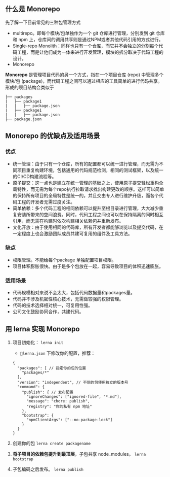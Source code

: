 ## 什么是 Monorepo 



先了解一下目前常见的三种包管理方式

- multirepo。即每个模块/包单独作为一个 git 仓库进行管理，分别发到 git 仓库和 npm 上，仓库间的调用共享则是通过NPM或者其他代码引用的方式进行。
- Single-repo Monolith：同样也只有一个仓库，而它并不会独立的分割每个代码工程，而是让他们成为一体来进行开发管理，模块的拆分取决于代码工程的设计。
- Monorepo



**Monorepo** 是管理项目代码的另一个方式，指在一个项目仓库 (repo) 中管理多个模块/包 (package)，而代码工程之间可以通过相应的工具简单的进行代码共享。形成的项目结构会类似于

```
├── packages
|   ├── package1
|   |   ├── package.json
|   ├── package1
|   |   ├── package.json
├── package.json
```



## Monorepo 的优缺点及适用场景

### 

### 优点

- 统一管理：由于只有一个仓库，所有的配置都可以统一进行管理，而无需为不同项目重复构建环境，包括通用的代码规范检测，相同的测试框架，以及统一的CI/CD构建流程等。
- 原子提交：这一点也是建立在统一管理的基础之上，使用原子提交轻松重构全局特性，而无需为每个repo执行拉取请求找出构建更改的顺序。这样可以简单的保持所有项目的全局特性是统一的，并且交由专人进行维护升级，而各个代码工程的开发者无需过度关注。
- 简单依赖：多个代码工程的相同依赖可以提升至根目录进行管理，大大减少重复安装所带来的空间浪费。同时，代码工程之间也可以在保持隔离的同时相互引用，而无需在构建时依次构建相关依赖包并重新发布。
- 文化开放：由于使用相同的代码库，所有开发者都能够浏览以及提交代码，在一定程度上也会激励团队成员共建可复用的组件及工具方法。





### 缺点

- 权限管理。不能给每个package 单独配置项目权限。
- 项目体积膨胀很快。由于是多个包放在一起，容易导致项目的体积迅速膨胀。





### 适用场景

- 代码规模相对来说不会太大，包括代码数据量和packages量。
- 代码并不涉及机密性核心技术，无需做较强的权限管理。
- 代码的技术选择相对统一，可复用性强。
- 公司文化鼓励协同合作，共建代码。







## 用 lerna 实现 Monorepo





1. 项目初始化： `lerna init`

    - `lerna.json` 下修改你的配置，推荐：

    ```
    {
      "packages": [ // 指定你的包的位置
        "packages/*"
      ],
      "version": "independent", // 不同的包使用独立的版本号
      "command": {
        "publish": { // 发布配置
          "ignoreChanges": ["ignored-file", "*.md"],
          "message": "chore: publish",
          "registry": "你的私有 npm 地址"
        },
        "bootstrap": {
          "npmClientArgs": ["--no-package-lock"]
        }
      }
    }
    ```

2. 创建你的包 `lerna create packagename`

3. **将子项目的依赖包提升到最顶层**，子包共享 node_modules。 `lerna bootstrap`

4. 子包编码之后发布。 `lerna publish`

















